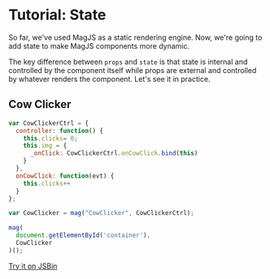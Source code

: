 # Tutorial: State

So far, we've used MagJS as a static rendering engine. Now, we're going to add state to make MagJS components more dynamic.

The key difference between `props` and `state` is that state is internal and controlled by the component itself while props are external and controlled by whatever renders the component.
Let's see it in practice.

## Cow Clicker

```js
var CowClickerCtrl = {
  controller: function() {
    this.clicks= 0;
    this.img = {
      _onClick: CowClickerCtrl.onCowClick.bind(this)
    }        
  },
  onCowClick: function(evt) {
    this.clicks++
  }
};

var CowClicker = mag("CowClicker", CowClickerCtrl);

mag(
  document.getElementById('container'),
  CowClicker
)();
```
[Try it on JSBin](http://jsbin.com/lumapofufo/edit?js,output)
